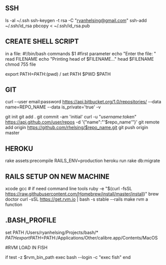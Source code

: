
## SSH

ls -al ~/.ssh
ssh-keygen -t rsa -C "ryanhelsing@gmail.com"
ssh-add ~/.ssh/id_rsa
pbcopy < ~/.ssh/id_rsa.pub

## CREATE SHELL SCRIPT

in a file:
	#!/bin/bash
	commands $1 #first parameter
	echo "Enter the file: "
	read FILENAME
	echo "Printing head of $FILENAME..."
	head $FILENAME
chmod 755 file

export PATH=$PATH:$(pwd) / set PATH $PWD $PATH

## GIT

curl --user email:password https://api.bitbucket.org/1.0/repositories/ --data name=REPO_NAME --data is_private='true' -v

git init
git add .
git commit -am 'initial'
curl -u "$username:$token" https://api.github.com/user/repos -d '{"name":"'$repo_name'"}'
git remote add origin https://github.com/rhelsing/$repo_name.git
git push origin master

## HEROKU

rake assets:precompile RAILS_ENV=production
heroku run rake db:migrate

## RAILS SETUP ON NEW MACHINE

xcode
gcc # if need command line tools
ruby -e "$(curl -fsSL https://raw.githubusercontent.com/Homebrew/install/master/install)"
brew doctor
curl -sSL https://get.rvm.io | bash -s stable --rails
make rvm a function

## .BASH_PROFILE

set PATH /Users/ryanhelsing/Projects/bash/* $PATH
export PATH=$PATH:/Applications/Other/calibre.app/Contents/MacOS

#RVM LOAD IN FISH

if test -z $rvm_bin_path
  exec bash --login -c "exec fish"
end

